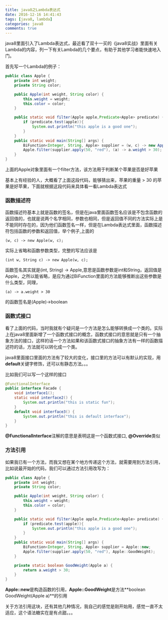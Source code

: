 ```yaml
---
title: java8之Lambda表达式
date: 2016-12-16 14:41:43
tags: [java8, lambda]
categories: java8
comments: true
---
```


java8里面引入了Lambda表达式，最近看了双十一买的《java8实战》里面有关Lambda的内容，列一下有关Lambda的几个要点，有助于其他学习者能快速地入门。

首先写一个Lambda的例子：

```java
public class Apple {
    private int weight;
    private String color;

    public Apple(int weight, String color) {
        this.weight = weight;
        this.color = color;
    }

    public static void filter(Apple apple,Predicate<Apple> predicate) {
        if (predicate.test(apple)){
            System.out.println("this apple is a good one");
        }
    }
    public static void main(String[] args) {
        BiFunction<Integer, String, Apple> supplier = (w, c) -> new Apple(w, c);
        Apple.filter(supplier.apply(50, "red"), (a) -> a.weight > 30);
    }
}
```

上面的Apple对象里面有一个filter方法，该方法用于判断某个苹果是否是好苹果

基本上有经验的人，大概看了上面这段代码，能够猜出来，苹果的重量 > 30 的苹果是好苹果，下面就根据这段代码来具体看一看Lambda表达式

### 函数描述符

函数描述符基本上就是函数的签名，但是在java里面函数签名应该是不包含函数的返回值的，也就是说两个名字相同，参数也相同，但是返回值不同的方法实际上是不能同时存在的，因为他们函数签名一样，但是在Lambda表达式里面，函数描述符包括函数的参数和返回值，举个例子,上面的

```
(w, c) -> new Apple(w, c);
```

实际上省略和函数参数类型，完整的写法应该是

```
(int w, String c) -> new Apple(w, c);
```

函数签名其实就是(int, String) -> Apple,意思是函数参数是int和String，返回值是Apple，之所以能省略，是应为通过BiFunction里面的方法能够推断出这些参数是什么类型，同理， 

```
(a) -> a.weight > 30
```

的函数签名是(Apple)->boolean

### 函数式接口

看了上面的代码，当时我就有个疑问是一个方法是怎么能够转换成一个类的。实际上在java8里面新增了一个函数式接口的概念，函数式接口的意思就是只有一个抽象方法的接口，这样的话一个方法如果和该函数式接口的抽象方法有一样的函数描述符的话，方法就可以转化成一个类。

java8里面接口里面的方法有了较大的变化，接口里的方法可以有默认的实现，用**default**关键字修饰，还可以有静态方法。。。

比如我们可以写一个这样的接口

```java
@FunctionalInterface
public interface Facade {
    void interface1();
    static void interface2() {
        System.out.println("this is static fun");
    }
    default void interface3() {
        System.out.println("this is default interface");
    }
}
```

**@FunctionalInterface**注解的意思是表明这是一个函数式接口, **@Override**类似

### 方法引用

如果我已有一个方法，而我又想在某个地方传递这个方法，就需要用到方法引用，比如说最开始的代码，我们可以通过方法引用改写为：

```java
public class Apple {
    private int weight;
    private String color;

    public Apple(int weight, String color) {
        this.weight = weight;
        this.color = color;
    }

    public static void filter(Apple apple,Predicate<Apple> predicate) {
        if (predicate.test(apple)){
            System.out.println("this apple is a good one");
        }
    }
    public static void main(String[] args) {
        BiFunction<Integer, String, Apple> supplier = Apple::new;
        Apple.filter(supplier.apply(50, "red"), Apple::GoodWeight);
    }

    private static boolean GoodWeight(Apple a) {
        return a.weight > 30;
    }
}
```

**Apple::new**是构造函数的引用，**Apple::GoodWeight**是方法**boolean GoodWeight(Apple a)**的引用

关于方法引用这块，还有其他几种情况，我自己的感觉是刚开始用，感觉一直不太适应，这个语法糖实在是有点甜。。。
